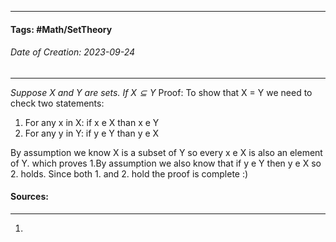 __________________________________________________________________________
#### **Tags:**  #Math/SetTheory 
###### *Date of Creation: 2023-09-24*
__________________________________________________________________________

*Suppose $X$ and $Y$ are sets. If $X \subseteq Y$*
Proof: 
To show that X = Y we need to check two statements:
1.  For any x in X: if x e X than x e Y
2. For any y in Y: if y e Y than y e X

By assumption we know X is a subset of Y so every x e X is also an element of Y. which proves 1.By assumption we also know that if y e Y then y e X so 2. holds. Since both 1. and 2. hold the proof is complete :)

#### Sources:
__________________________________________________________________________
1. 